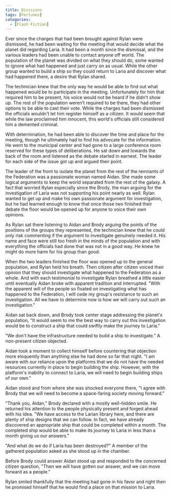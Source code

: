 ```yaml
---
title: Divisions
tags: [Fortunes]
categories:
  - [Flash Fiction]
---
```

Ever since the charges that had been brought against Rylan were dismissed, he had been waiting for the meeting that would decide what the planet did regarding Laria.  It had been a month since the dismissal, and the various leaders had been unable to contact anyone off world.  The population of the planet was divided on what they should do, some wanted to ignore what had happened and just carry on as usual.  While the other group wanted to build a ship so they could return to Laria and discover what had happened there, a desire that Rylan shared.

The technician knew that the only way he would be able to find out what happened would be to participate in the meeting.  Unfortunately for him that required him to be present, his voice would not be heard if he didn't show up.  The rest of the population weren’t required to be there, they had other options to be able to cast their vote.<!-- more -->  While the charges had been dismissed the officials wouldn't let him register himself as a citizen.  It would seem that while the law proclaimed him innocent, this world's officials still considered him a demented criminal.

With determination, he had been able to discover the time and place for the meeting, though he ultimately had to find his advocate for the information.  He went to the municipal center and had gone to a large conference room reserved for these types of deliberations.  He sat down and towards the back of the room and listened as the debate started in earnest.  The leader for each side of the issue got up and argued their point.

The leader of the front to isolate the planet from the rest of the remnants of the Federation was a passionate woman named Aidan.  She made some logical arguments to keep the world separated from the rest of the galaxy.  A fact that worried Rylan especially since the Brody, the man arguing for the investigation of Laria was not supporting his point nearly as well.  Rylan wanted to get up and make his own passionate argument for investigation, but he had learned enough to know that once those two finished their debate the floor would be opened up for anyone to voice their own opinions.

As Rylan sat there listening to Aidan and Brody arguing the points of the positions of the groups they represented, the technician knew that he could only risk commenting if the argument to investigate genuinely needed it.  His name and face were still too fresh in the minds of the population and with everything the officials had done that was not in a good way.  He knew he might do more harm for his group than good.

When the two leaders finished the floor was opened up to the general population, and Rylan held his breath.  Then citizen after citizen voiced their opinion that they should investigate what happened to the Federation as a whole.  And with each testimonial to investigate Rylan breathed a little easier until eventually Aidan broke with apparent tradition and interrupted.  "With the apparent will of the people so fixated on investigating what has happened to the Federation, I will cede my group's resistance to such an investigation.  All we have to determine now is how we will carry out such an investigation."

Aidan sat back down, and Brody took center stage addressing the planet's population, "It would seem to me the best way to carry out this investigation would be to construct a ship that could swiftly make the journey to Laria."

"We don't have the infrastructure needed to build a ship to investigate."  A non-present citizen objected.

Aidan took a moment to collect himself before countering that objection more eloquently than anything else he had done so far that night.  "I am aware with our reliance upon the platforms that we do not have the needed resources currently in place to begin building the ship.  However, with the platform's inability to connect to Laria, we will need to begin building ships of our own."

Aidan stood and from where she was shocked everyone there, "I agree with Brody that we will need to become a space-faring society moving forward."

"Thank you, Aidan," Brody declared with a mostly well-hidden smile.  He returned his attention to the people physically present and forged ahead with his idea.  "We have access to the Larian library here, and there are plenty of ship designs that we can follow.  In fact, we have already discovered an appropriate ship that could be completed within a month.  The completed ship would be able to make its journey to Laria in less than a month giving us our answers."

"And what do we do if Laria has been destroyed?"  A member of the gathered population asked as she stood up in the chamber.

Before Brody could answer Aidan stood up and responded to the concerned citizen question, "Then we will have gotten our answer, and we can move forward as a people."

Rylan smiled thankfully that the meeting had gone in his favor and right then he promised himself that he would find a place on that mission to Laria.